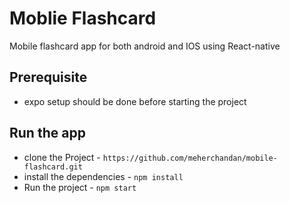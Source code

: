 # Moblie Flashcard
Mobile flashcard app for both android and IOS using React-native

## Prerequisite
* expo setup should be done before starting the project

## Run the app
* clone the Project - `https://github.com/meherchandan/mobile-flashcard.git`
* install the dependencies - `npm install`
* Run the project - `npm start`


